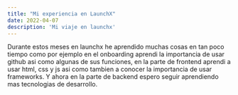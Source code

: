 ```yaml
---
title: "Mi experiencia en LaunchX"
date: 2022-04-07
description: 'Mi viaje en launchx'
---
```


Durante estos meses en launchx he aprendido muchas cosas en tan poco tiempo como por ejemplo en el onboarding aprendi la importancia de usar github asi como algunas
de sus funciones, en la parte de frontend aprendi a usar html, css y js asi como tambien a conocer la importancia de usar frameworks. Y ahora en la parte de
backend espero seguir aprendiendo mas tecnologias de desarrollo.
